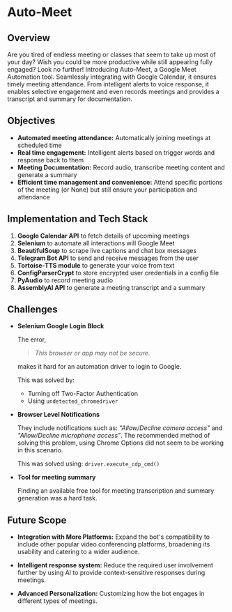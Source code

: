 # Auto-Meet

## Overview

Are you tired of endless meeting or classes that seem to take up most of your day? Wish you could be more productive while still appearing fully engaged? Look no further! Introducing Auto-Meet, a Google Meet Automation tool. Seamlessly integrating with Google Calendar, it ensures timely meeting attendance. From intelligent alerts to voice response, it enables selective engagement and even records meetings and provides a transcript and summary for documentation. 

## Objectives

- **Automated meeting attendance:** Automatically joining meetings at scheduled time
- **Real time engagement:** Intelligent alerts based on trigger words and response back to them
- **Meeting Documentation:** Record audio, transcribe meeting content and generate a summary
- **Efficient time management and convenience:** Attend specific portions of the meeting (or None) but still ensure your participation and attendance


## Implementation and Tech Stack

1. **Google Calendar API** to fetch details of upcoming meetings
2. **Selenium** to automate all interactions will Google Meet
3. **BeautifulSoup** to scrape live captions and chat box messages
4. **Telegram Bot API** to send and receive messages from the user
5. **Tortoise-TTS module** to generate your voice from text
6. **ConfigParserCrypt** to store encrypted user credentials in a config file
7. **PyAudio** to record meeting audio
8. **AssemblyAI API** to generate a meeting transcript and a summary

## Challenges 

- **Selenium Google Login Block**
    
    The error,   

    > *This browser or app may not be secure.*
    
    makes it hard for an automation driver to login to Google.

    This was solved by:

    - Turning off Two-Factor Authentication
    - Using `undetected_chromedriver`

    
- **Browser Level Notifications**

    They include notifications such as: *"Allow/Decline camera access"* and *"Allow/Decline microphone access"*. The recommended method of solving this problem, using Chrome Options did not seem to be working in this scenario. 

    This was solved using: 
    `driver.execute_cdp_cmd()`

- **Tool for meeting summary**

    Finding an available free tool for meeting transcription and summary generation was a hard task.


## Future Scope

- **Integration with More Platforms:** Expand the bot's compatibility to include other popular video conferencing platforms, broadening its usability and catering to a wider audience.

- **Intelligent response system:** Reduce the required user involvement further by using AI to provide context-sensitive responses during meetings.

- **Advanced Personalization:** Customizing how the bot engages in different types of meetings.